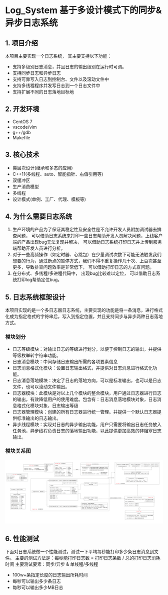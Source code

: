 # Log_System 基于多设计模式下的同步&amp;异步日志系统

## 1. 项目介绍

本项目主要实现一个日志系统， 其主要支持以下功能：

- 支持多级别日志消息，并且日志的输出级别在运行时可调。
- 支持同步日志和异步日志
- 支持可靠写入日志到控制台、文件以及滚动文件中
- 支持多线程程序并发写日志到一个日志文件中
- 支持扩展不同的日志落地目标地

## 2. 开发环境

* CentOS 7
* vscode/vim
* g++/gdb
* Makefile

## 3. 核心技术

* 类层次设计(继承和多态的应用)
* C++11(多线程、auto、智能指针、右值引用等)
* 双缓冲区
* 生产消费模型
* 多线程
* 设计模式(单例、工厂、代理、模板等)

## 4. 为什么需要日志系统

1. 生产环境的产品为了保证其稳定性及安全性是不允许开发人员附加调试器去排查问题， 可以借助日志系统来打印一些日志帮助开发人员解决问题，上线客户端的产品出现bug无法复现并解决， 可以借助日志系统打印日志并上传到服务端帮助开发人员进行分析。
2. 对于一些高频操作（如定时器、心跳包）在少量调试次数下可能无法触发我们想要的行为，通过断点的暂停方式，我们不得不重复操作几十次、上百次甚至更多，导致排查问题效率是非常低下， 可以借助打印日志的方式查问题。
3. 在分布式、多线程/多进程代码中， 出现bug比较难以定位， 可以借助日志系统打印log帮助定位bug。

## 5. 日志系统框架设计

本项目实现的是一个多日志器日志系统，主要实现的功能是将一条消息，进行格式化成为指定格式的字符串后，写入到指定位置，并且支持同步与异步两种日志落地方式。

### 模块划分

* 日志等级模块：对输出日志的等级进行划分，以便于控制日志的输出，并提供等级枚举转字符串功能。
* 日志消息模块：中间存储日志输出所需的各项要素信息
* 日志消息格式化模块：设置日志输出格式，并提供对日志消息进行格式化功能。
* 日志消息落地模块：决定了日志的落地方向，可以是标准输出，也可以是日志文件，也可以滚动文件输出。
* 日志器模块：此模块是对以上几个模块的整合模块，用户通过日志器进行日志的输出，有效降低用户的使用难度。包含有：日志消息落地模块对象，日志消息格式化模块对象，日志输出等级
* 日志器管理模块：创建的所有日志器进行统一管理。并提供一个默认日志器提供标准输出的日志输出。
* 异步线程模块：实现对日志的异步输出功能，用户只需要将输出日志任务放入任务池，异步线程负责日志的落地输出功能，以此提供更加高效的非阻塞日志输出。

### 模块关系图

![1693064127948](image/README/1693064127948.png)

## 6. 性能测试

下面对日志系统做一个性能测试，测试一下平均每秒能打印多少条日志消息到文件。
主要的测试方法是：每秒能打印日志数 = 打印日志条数 / 总的打印日志消耗时间
主要测试要素：同步/异步 & 单线程/多线程

* 100w+条指定长度的日志输出所耗时间
* 每秒可以输出多少条日志
* 每秒可以输出多少MB日志
